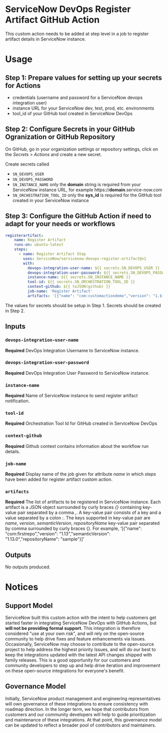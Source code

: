 # ServiceNow DevOps Register Artifact GitHub Action

This custom action needs to be added at step level in a job to register artifact details in ServiceNow instance.

# Usage
## Step 1: Prepare values for setting up your secrets for Actions
- credentials (username and password for a ServiceNow devops integration user)
- instance URL for your ServiceNow dev, test, prod, etc. environments
- tool_id of your GitHub tool created in ServiceNow DevOps

## Step 2: Configure Secrets in your GitHub Ogranization or GitHub Repository
On GitHub, go in your organization settings or repository settings, click on the _Secrets > Actions_ and create a new secret.

Create secrets called 
- `SN_DEVOPS_USER`
- `SN_DEVOPS_PASSWORD`
- `SN_INSTANCE_NAME` only the **domain** string is required from your ServiceNow instance URL, for example https://**domain**.service-now.com
- `SN_ORCHESTRATION_TOOL_ID` only the **sys_id** is required for the GitHub tool created in your ServiceNow instance

## Step 3: Configure the GitHub Action if need to adapt for your needs or workflows
```yaml
registerartifact:
    name: Register Artifact
    runs-on: ubuntu-latest
    steps:
      - name: Register Artifact Step
        uses: ServiceNow/servicenow-devops-register-artifact@v1
        with:
          devops-integration-user-name: ${{ secrets.SN_DEVOPS_USER }}
          devops-integration-user-password: ${{ secrets.SN_DEVOPS_PASSWORD }}
          instance-name: ${{ secrets.SN_INSTANCE_NAME }}
          tool-id: ${{ secrets.SN_ORCHESTRATION_TOOL_ID }}
          context-github: ${{ toJSON(github) }}
          job-name: 'Register Artifact'
          artifacts: '[{"name": "com:customactiondemo","version": "1.${{ github.run_number }}","semanticVersion": "1.${{ github.run_number }}.0","repositoryName": "${{ github.repository }}"}]'
```
The values for secrets should be setup in Step 1. Secrets should be created in Step 2.

## Inputs

### `devops-integration-user-name`

**Required**  DevOps Integration Username to ServiceNow instance. 

### `devops-integration-user-password`

**Required**  DevOps Integration User Password to ServiceNow instance. 

### `instance-name`

**Required**  Name of ServiceNow instance to send register artifact notification. 

### `tool-id`

**Required**  Orchestration Tool Id for GitHub created in ServiceNow DevOps

### `context-github`

**Required**  Github context contains information about the workflow run details.

### `job-name`

**Required**  Display name of the job given for attribute _name_ in which _steps_ have been added for register artifact custom action.

### `artifacts`

**Required**  The list of artifacts to be registered in ServiceNow instance. Each artifact is a JSON object surrounded by curly braces _{}_ containing key-value pair separated by a comma _,_. A key-value pair consists of a key and a value separated by a colon _:_. The keys supported in key-value pair are _name_, _version_, _semanticVersion_, _repositoryName_ key-value pair separated by comma surrounded by curly braces {}. For example, '[{"name": "com:firstrepo","version": "1.13","semanticVersion": "1.13.0","repositoryName": "sample"}]'

## Outputs
No outputs produced.

# Notices

## Support Model

ServiceNow built this custom action with the intent to help customers get started faster in integrating ServiceNow DevOps with GitHub Actions, but __will not be providing formal support__. This integration is therefore considered "use at your own risk", and will rely on the open-source community to help drive fixes and feature enhancements via Issues. Occasionally, ServiceNow may choose to contribute to the open-source project to help address the highest priority Issues, and will do our best to keep the integrations updated with the latest API changes shipped with family releases. This is a good opportunity for our customers and community developers to step up and help drive iteration and improvement on these open-source integrations for everyone's benefit. 

## Governance Model

Initially, ServiceNow product management and engineering representatives will own governance of these integrations to ensure consistency with roadmap direction. In the longer term, we hope that contributors from customers and our community developers will help to guide prioritization and maintenance of these integrations. At that point, this governance model can be updated to reflect a broader pool of contributors and maintainers.